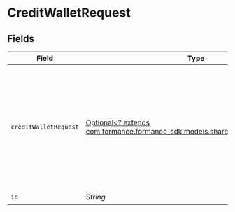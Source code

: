 # CreditWalletRequest


## Fields

| Field                                                                                                                         | Type                                                                                                                          | Required                                                                                                                      | Description                                                                                                                   | Example                                                                                                                       |
| ----------------------------------------------------------------------------------------------------------------------------- | ----------------------------------------------------------------------------------------------------------------------------- | ----------------------------------------------------------------------------------------------------------------------------- | ----------------------------------------------------------------------------------------------------------------------------- | ----------------------------------------------------------------------------------------------------------------------------- |
| `creditWalletRequest`                                                                                                         | [Optional<? extends com.formance.formance_sdk.models.shared.CreditWalletRequest>](../../models/shared/CreditWalletRequest.md) | :heavy_minus_sign:                                                                                                            | N/A                                                                                                                           | {<br/>"amount": {<br/>"asset": "USD/2",<br/>"amount": 100<br/>},<br/>"metadata": {<br/>"key": ""<br/>},<br/>"sources": []<br/>} |
| `id`                                                                                                                          | *String*                                                                                                                      | :heavy_check_mark:                                                                                                            | N/A                                                                                                                           |                                                                                                                               |